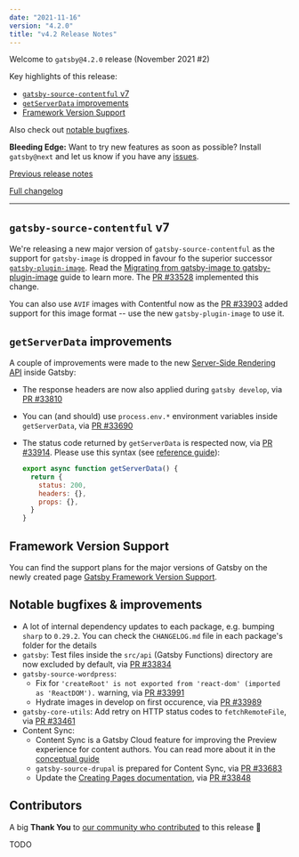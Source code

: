 ```yaml
---
date: "2021-11-16"
version: "4.2.0"
title: "v4.2 Release Notes"
---
```


Welcome to `gatsby@4.2.0` release (November 2021 #2)

Key highlights of this release:

- [`gatsby-source-contentful` v7](#gatsby-source-contentful-v7)
- [`getServerData` improvements](#getserverdata-improvements)
- [Framework Version Support](#framework-version-support)

Also check out [notable bugfixes](#notable-bugfixes--improvements).

**Bleeding Edge:** Want to try new features as soon as possible? Install `gatsby@next` and let us know
if you have any [issues](https://github.com/gatsbyjs/gatsby/issues).

[Previous release notes](/docs/reference/release-notes/v4.1)

[Full changelog](https://github.com/gatsbyjs/gatsby/compare/gatsby@4.2.0-next.0...gatsby@4.2.0)

---

## `gatsby-source-contentful` v7

We're releasing a new major version of `gatsby-source-contentful` as the support for `gatsby-image` is dropped in favour fo the superior successor [`gatsby-plugin-image`](/docs/reference/built-in-components/gatsby-plugin-image/). Read the [Migrating from gatsby-image to gatsby-plugin-image](/docs/reference/release-notes/image-migration-guide/) guide to learn more. The [PR #33528](https://github.com/gatsbyjs/gatsby/pull/33528) implemented this change.

You can also use `AVIF` images with Contentful now as the [PR #33903](https://github.com/gatsbyjs/gatsby/pull/33903) added support for this image format -- use the new `gatsby-plugin-image` to use it.

## `getServerData` improvements

A couple of improvements were made to the new [Server-Side Rendering API](/docs/reference/rendering-options/server-side-rendering/) inside Gatsby:

- The response headers are now also applied during `gatsby develop`, via [PR #33810](https://github.com/gatsbyjs/gatsby/pull/33810)
- You can (and should) use `process.env.*` environment variables inside `getServerData`, via [PR #33690](https://github.com/gatsbyjs/gatsby/pull/33690)
- The status code returned by `getServerData` is respected now, via [PR #33914](https://github.com/gatsbyjs/gatsby/pull/33914). Please use this syntax (see [reference guide](/docs/reference/rendering-options/server-side-rendering/#creating-server-rendered-pages)):

  ```js
  export async function getServerData() {
    return {
      status: 200,
      headers: {},
      props: {},
    }
  }
  ```

## Framework Version Support

You can find the support plans for the major versions of Gatsby on the newly created page [Gatsby Framework Version Support](/docs/reference/release-notes/gatsby-version-support/).

## Notable bugfixes & improvements

- A lot of internal dependency updates to each package, e.g. bumping `sharp` to `0.29.2`. You can check the `CHANGELOG.md` file in each package's folder for the details
- `gatsby`: Test files inside the `src/api` (Gatsby Functions) directory are now excluded by default, via [PR #33834](https://github.com/gatsbyjs/gatsby/pull/33834)
- `gatsby-source-wordpress`:
  - Fix for `'createRoot' is not exported from 'react-dom' (imported as 'ReactDOM').` warning, via [PR #33991](https://github.com/gatsbyjs/gatsby/pull/33991)
  - Hydrate images in develop on first occurence, via [PR #33989](https://github.com/gatsbyjs/gatsby/pull/33989)
- `gatsby-core-utils`: Add retry on HTTP status codes to `fetchRemoteFile`, via [PR #33461](https://github.com/gatsbyjs/gatsby/pull/33461)
- Content Sync:
  - Content Sync is a Gatsby Cloud feature for improving the Preview experience for content authors. You can read more about it in the [conceptual guide](/docs/conceptual/content-sync/)
  - `gatsby-source-drupal` is prepared for Content Sync, via [PR #33683](https://github.com/gatsbyjs/gatsby/pull/33683)
  - Update the [Creating Pages documentation](/docs/creating-and-modifying-pages/#optimizing-pages-for-content-sync), via [PR #33848](https://github.com/gatsbyjs/gatsby/pull/33848)

## Contributors

A big **Thank You** to [our community who contributed](https://github.com/gatsbyjs/gatsby/compare/gatsby@4.2.0-next.0...gatsby@4.2.0) to this release 💜

TODO
